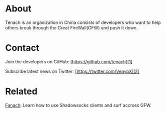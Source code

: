 # About

Tenach is an organization in China consists of developers who want to help others
 break through the Great FireWall(GFW) and push it down.

# Contact

Join the developers on GitHub: [https://github.com/tenach][1]

Subscribe latest news on Twitter: [https://twitter.com/VeayoX][2]

# Related

[Fanach][3]: Learn how to use Shadowsocks clients and surf accross GFW.

[1]: https://github.com/tenach
[2]: https://twitter.com/VeayoX
[3]: https://fanach.github.io

